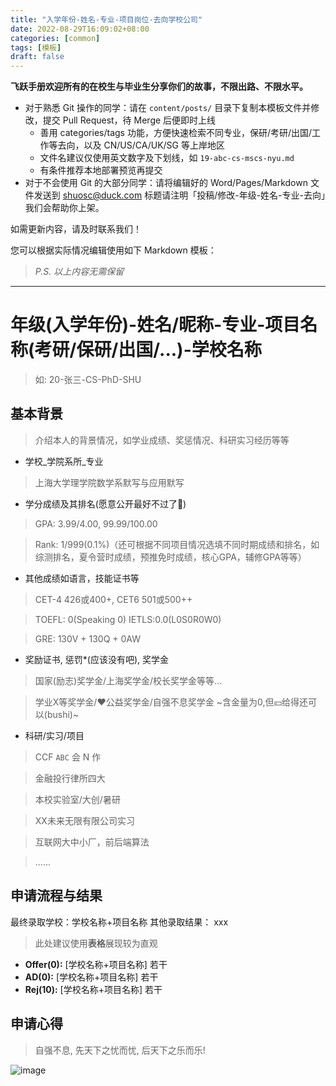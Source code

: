 ```yaml
---
title: "入学年份-姓名-专业-项目岗位-去向学校公司"
date: 2022-08-29T16:09:02+08:00
categories: [common]
tags: [模板]
draft: false
---
```


**飞跃手册欢迎所有的在校生与毕业生分享你们的故事，不限出路、不限水平。**

- 对于熟悉 Git 操作的同学：请在 `content/posts/` 目录下复制本模板文件并修改，提交 Pull Request，待 Merge 后便即时上线
  - 善用 categories/tags 功能，方便快速检索不同专业，保研/考研/出国/工作等去向，以及 CN/US/CA/UK/SG 等上岸地区
  - 文件名建议仅使用英文数字及下划线，如 `19-abc-cs-mscs-nyu.md`
  - 有条件推荐本地部署预览再提交
- 对于不会使用 Git 的大部分同学：请将编辑好的 Word/Pages/Markdown 文件发送到 shuosc@duck.com 标题请注明「投稿/修改-年级-姓名-专业-去向」我们会帮助你上架。

如需更新内容，请及时联系我们！

您可以根据实际情况编辑使用如下 Markdown 模板：

> _P.S. 以上内容无需保留_

---

# 年级(入学年份)-姓名/昵称-专业-项目名称(考研/保研/出国/...)-学校名称
> 如: 20-张三-CS-PhD-SHU

## 基本背景 
> 介绍本人的背景情况，如学业成绩、奖惩情况、科研实习经历等等

- 学校_学院系所_专业
> 上海大学理学院数学系默写与应用默写

- 学分成绩及其排名(愿意公开最好不过了🥺)
> GPA: 3.99/4.00, 99.99/100.00

> Rank: 1/999(0.1%)（还可根据不同项目情况选填不同时期成绩和排名，如综测排名，夏令营时成绩，预推免时成绩，核心GPA，辅修GPA等等）

- 其他成绩如语言，技能证书等
> CET-4 426或400+, CET6 501或500++

> TOEFL: 0(Speaking 0) IETLS:0.0(L0S0R0W0)

> GRE: 130V + 130Q + 0AW

- 奖励证书, 惩罚*(应该没有吧), 奖学金
> 国家(励志)奖学金/上海奖学金/校长奖学金等等...

> 学业X等奖学金/❤公益奖学金/自强不息奖学金
> ~含金量为0,但💴给得还可以(bushi)~

- 科研/实习/项目
> CCF `ABC` 会 N 作

> 金融投行律所四大

> 本校实验室/大创/暑研

> XX未来无限有限公司实习

> 互联网大中小厂，前后端算法

> ......

## 申请流程与结果

最终录取学校：学校名称+项目名称 
其他录取结果： xxx

> 此处建议使用**表格**展现较为直观

- **Offer(0):** [学校名称+项目名称] 若干 
- **AD(0):** [学校名称+项目名称] 若干 
- **Rej(10):** [学校名称+项目名称] 若干 

## 申请心得 

> 自强不息, 先天下之忧而忧, 后天下之乐而乐!

![image](https://user-images.githubusercontent.com/54206290/187168371-1a53ee10-c7e4-4943-bfba-b26985ed9ade.png)

